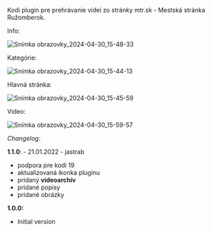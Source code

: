 Kodi plugin pre prehrávanie videí zo stránky mtr.sk - Mestská stránka Ružomberok.

Info:

![Snímka obrazovky_2024-04-30_15-48-33](https://github.com/jastrab/plugin.video.mtr.sk/assets/6190406/28c5f5ed-152d-4de0-98c8-eb030ba68604)


Kategórie:

![Snímka obrazovky_2024-04-30_15-44-13](https://github.com/jastrab/plugin.video.mtr.sk/assets/6190406/b05e832b-5782-4450-bf52-bb826a36a706)


Hlavná stránka:

![Snímka obrazovky_2024-04-30_15-45-59](https://github.com/jastrab/plugin.video.mtr.sk/assets/6190406/a3938bad-d422-400c-af10-0cddfa68651d)

Video:

![Snímka obrazovky_2024-04-30_15-59-57](https://github.com/jastrab/plugin.video.mtr.sk/assets/6190406/4dd68bb9-6a0f-49c2-8ed7-4d08bdbca3fb)


_Changelog_:

**1.1.0**: - 21.01.2022 - jastrab

- podpora pre kodi 19
- aktualizovaná ikonka pluginu
- pridaný **videoarchív**
- pridané popisy
- pridané obrázky

**1.0.0:**

- Initial version
